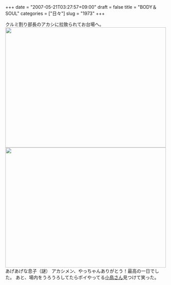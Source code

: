 +++
date = "2007-05-21T03:27:57+09:00"
draft = false
title = "BODY＆SOUL"
categories = ["日々"]
slug = "1973"
+++

クルミ割り部長のアカシに拉致られてお台場へ。
<img src="http://ieiriblog.img.jugem.jp/20070521_316029.jpg" width="500" height="375" alt="" class="pict" />
<img src="http://ieiriblog.img.jugem.jp/20070521_316030.jpg" width="500" height="375" alt="" class="pict" />
あげあげな息子（謎）
アカシメン、やっちゃんありがとう！最高の一日でした。
あと、場内をうろうろしてたらポイやってる<a href="http://coolsummer.typepad.com/kotori/2007/05/bodysoul.html" target="_blank">小鳥さん</a>見つけて笑った。
